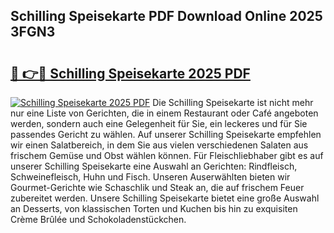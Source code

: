 ## Schilling Speisekarte PDF Download Online 2025 3FGN3

# <h2><a href="http://gcd80v.nevu.top/?p=Schilling+Speisekarte">🔗 👉🔴 Schilling Speisekarte 2025 PDF</a></h2>

[![Schilling Speisekarte 2025 PDF](https://i.imgur.com/dBaPXMq.png)](http://gcd80v.nevu.top/?p=Schilling+Speisekarte)
Die Schilling Speisekarte ist nicht mehr nur eine Liste von Gerichten, die in einem Restaurant oder Café angeboten werden, sondern auch eine Gelegenheit für Sie, ein leckeres und für Sie passendes Gericht zu wählen. Auf unserer Schilling Speisekarte empfehlen wir einen Salatbereich, in dem Sie aus vielen verschiedenen Salaten aus frischem Gemüse und Obst wählen können. Für Fleischliebhaber gibt es auf unserer Schilling Speisekarte eine Auswahl an Gerichten: Rindfleisch, Schweinefleisch, Huhn und Fisch. Unseren Auserwählten bieten wir Gourmet-Gerichte wie Schaschlik und Steak an, die auf frischem Feuer zubereitet werden. Unsere Schilling Speisekarte bietet eine große Auswahl an Desserts, von klassischen Torten und Kuchen bis hin zu exquisiten Crème Brûlée und Schokoladenstückchen.
